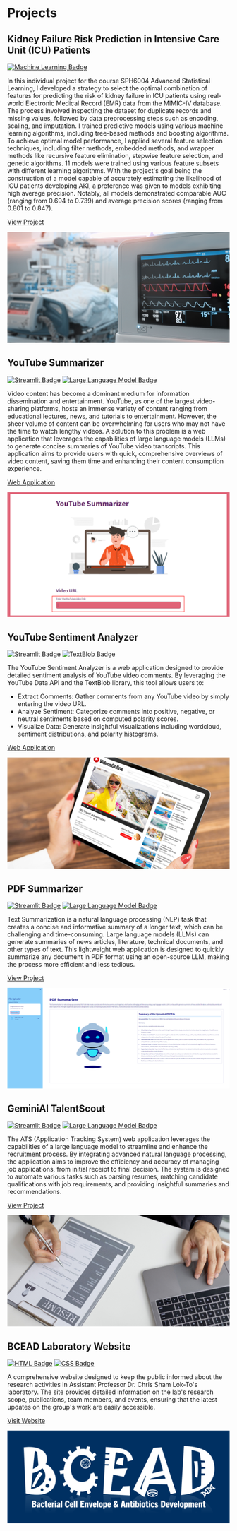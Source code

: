 # Projects

<!-- ![banner](/assets/img/profile_banner.jpg) -->

## Kidney Failure Risk Prediction in Intensive Care Unit (ICU) Patients

<td>
  <a href=' '><img src="https://img.shields.io/badge/Machine Learning-green" alt="Machine Learning Badge"></a>
</td>

In this individual project for the course SPH6004 Advanced Statistical Learning, I developed a strategy to select the optimal combination of features for predicting the risk of kidney failure in ICU patients using real-world Electronic Medical Record (EMR) data from the MIMIC-IV database. The process involved inspecting the dataset for duplicate records and missing values, followed by data preprocessing steps such as encoding, scaling, and imputation. I trained predictive models using various machine learning algorithms, including tree-based methods and boosting algorithms. To achieve optimal model performance, I applied several feature selection techniques, including filter methods, embedded methods, and wrapper methods like recursive feature elimination, stepwise feature selection, and genetic algorithms. 11 models were trained using various feature subsets with different learning algorithms. With the project's goal being the construction of a model capable of accurately estimating the likelihood of ICU patients developing AKI, a preference was given to models exhibiting high average precision. Notably, all models demonstrated comparable AUC (ranging from 0.694 to 0.739) and average precision scores (ranging from 0.801 to 0.847).

<a href="https://github.com/shihjen/AKI_Prediction_ICU_Patients" class="button-link">View Project</a>

![icu](/assets/img/icu.jpg)


## YouTube Summarizer

<td>
  <a href=' '><img src="https://img.shields.io/badge/Streamlit-red" alt="Streamlit Badge"></a>
  <a href=' '><img src="https://img.shields.io/badge/Large Language Model-purple" alt="Large Language Model Badge"></a> 
</td>

Video content has become a dominant medium for information dissemination and entertainment. YouTube, as one of the largest video-sharing platforms, hosts an immense variety of content ranging from educational lectures, news, and tutorials to entertainment. However, the sheer volume of content can be overwhelming for users who may not have the time to watch lengthy videos. A solution to this problem is a web application that leverages the capabilities of large language models (LLMs) to generate concise summaries of YouTube video transcripts. This application aims to provide users with quick, comprehensive overviews of video content, saving them time and enhancing their content consumption experience.

<a href="https://shihjen-youtube-summarizer-app-m6seph.streamlit.app/" class="button-link">Web Application</a>

![youtube](/assets/img/yt_summarizer.png)


## YouTube Sentiment Analyzer

<td>
  <a href=' '><img src="https://img.shields.io/badge/Streamlit-red" alt="Streamlit Badge"></a>
  <a href=' '><img src="https://img.shields.io/badge/TextBlob-blue" alt="TextBlob Badge"></a> 
</td>

The YouTube Sentiment Analyzer is a web application designed to provide detailed sentiment analysis of YouTube video comments. By leveraging the YouTube Data API and the TextBlob library, this tool allows users to:

- Extract Comments: Gather comments from any YouTube video by simply entering the video URL.
- Analyze Sentiment: Categorize comments into positive, negative, or neutral sentiments based on computed polarity scores.
- Visualize Data: Generate insightful visualizations including wordcloud, sentiment distributions, and polarity histograms.

<a href="https://shihjen-youtube-sentimentanalyzer-app-7ecszs.streamlit.app/" class="button-link">Web Application</a>

![youtube](/assets/img/youtube.jpg)

## PDF Summarizer

<td>
  <a href=' '><img src="https://img.shields.io/badge/Streamlit-red" alt="Streamlit Badge"></a>
  <a href=' '><img src="https://img.shields.io/badge/Large Language Model-purple" alt="Large Language Model Badge"></a> 
</td>

Text Summarization is a natural language processing (NLP) task that creates a concise and informative summary of a longer text, which can be challenging and time-consuming. Large language models (LLMs) can generate summaries of news articles, literature, technical documents, and other types of text. This lightweight web application is designed to quickly summarize any document in PDF format using an open-source LLM, making the process more efficient and less tedious.

<a href="https://github.com/shihjen/PDF_QuickSummary" class="button-link">View Project</a>

![youtube](/assets/img/pdf_summarizer.png)

## GeminiAI TalentScout

<td>
  <a href=' '><img src="https://img.shields.io/badge/Streamlit-red" alt="Streamlit Badge"></a>
  <a href=' '><img src="https://img.shields.io/badge/Large Language Model-purple" alt="Large Language Model Badge"></a> 
</td>

The ATS (Application Tracking System) web application leverages the capabilities of a large language model to streamline and enhance the recruitment process. By integrating advanced natural language processing, the application aims to improve the efficiency and accuracy of managing job applications, from initial receipt to final decision. The system is designed to automate various tasks such as parsing resumes, matching candidate qualifications with job requirements, and providing insightful summaries and recommendations.

<a href="https://github.com/shihjen/Application_Tracking_System" class="button-link">View Project</a>

![youtube](/assets/img/ats.jpg)


## BCEAD Laboratory Website

<td>
  <a href=' '><img src="https://img.shields.io/badge/HTML-e34c26" alt="HTML Badge"></a>
  <a href=' '><img src="https://img.shields.io/badge/CSS-blue" alt="CSS Badge"></a> 
</td>

A comprehensive website designed to keep the public informed about the research activities in Assistant Professor Dr. Chris Sham Lok-To's laboratory. The site provides detailed information on the lab's research scope, publications, team members, and events, ensuring that the latest updates on the group's work are easily accessible.

<a href="https://bcead.github.io/chris-sham-lab/" class="button-link">Visit Website</a>

![BCEAD_Banner](/assets/img/bcead.png)




